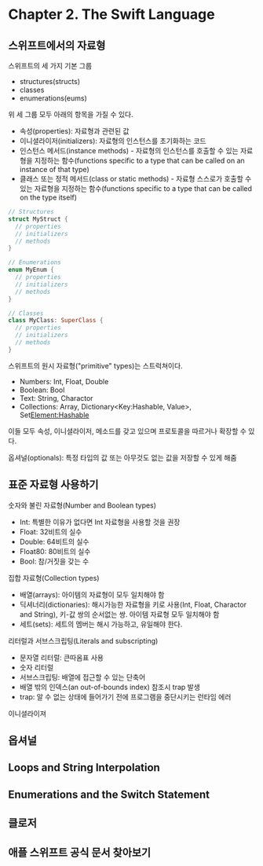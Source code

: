 # Chapter 2. The Swift Language

## 스위프트에서의 자료형

스위프트의 세 가지 기본 그룹

- structures(structs)
- classes
- enumerations(eums)

위 세 그룹 모두 아래의 항목을 가질 수 있다.

- 속성(properties): 자료형과 관련된 값
- 이니셜라이저(initializers): 자료형의 인스턴스를 초기화하는 코드
- 인스턴스 메서드(instance methods) - 자료형의 인스턴스를 호출할 수 있는 자료형을 지정하는 함수(functions specific to a type that can be called on an instance of that type)
- 클래스 또는 정적 메서드(class or static methods) - 자료형 스스로가 호출할 수 있는 자료형을 지정하는 함수(functions specific to a type that can be called on the type itself)

````swift
// Structures
struct MyStruct {
  // properties
  // initializers
  // methods
}

// Enumerations
enum MyEnum {
  // properties
  // initializers
  // methods
}

// Classes
class MyClass: SuperClass {
  // properties
  // initializers
  // methods
}
````

스위프트의 원시 자료형("primitive" types)는 스트럭쳐이다.

- Numbers: Int, Float, Double
- Boolean: Bool
- Text: String, Charactor
- Collections: Array<Element>, Dictionary<Key:Hashable, Value>, Set<Element:Hashable>

이들 모두 속성, 이니셜라이저, 메소드를 갖고 있으며 프로토콜을 따르거나 확장할 수 있다.

옵셔널(optionals): 특정 타입의 값 또는 아무것도 없는 값을 저장할 수 있게 해줌

## 표준 자료형 사용하기

숫자와 불린 자료형(Number and Boolean types)

- Int: 특별한 이유가 없다면 Int 자료형을 사용할 것을 권장
- Float: 32비트의 실수
- Double: 64비트의 실수
- Float80: 80비트의 실수
- Bool: 참/거짓을 갖는 수

집합 자료형(Collection types)

- 배열(arrays): 아이템의 자료형이 모두 일치해야 함
- 딕셔너리(dictionaries): 해시가능한 자료형을 키로 사용(Int, Float, Charactor and String), 키-값 쌍의 순서없는 쌍. 아이템 자료형 모두 일치해야 함
- 세트(sets): 세트의 멤버는 해시 가능하고, 유일해야 한다.

리터럴과 서브스크립팅(Literals and subscripting)

- 문자열 리터럴: 큰따옴표 사용
- 숫자 리터럴
- 서브스크립팅: 배열에 접근할 수 있는 단축어
- 배열 밖의 인덱스(an out-of-bounds index) 참조시 trap 발생
- trap: 알 수 없는 상태에 들어가기 전에 프로그램을 중단시키는 런타임 에러

이니셜라이져

## 옵셔널

## Loops and String Interpolation

## Enumerations and the Switch Statement

## 클로저

## 애플 스위프트 공식 문서 찾아보기
